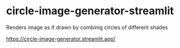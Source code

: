 # circle-image-generator-streamlit
Renders image as if drawn by combinig circles of different shades

https://circle-image-generator.streamlit.app/
